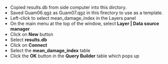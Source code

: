 * Copied results.db from side computer into this dirctory.
* Saved Guam06.qgz as Guam07.qgz in this firectory to use as a template.
* Left-click to select mean_damage_index in the Layers panel
* On the main menu at the top of the window, select **Layer | Data source manager**
* Click on **New** button
* Select **results.db**
* Click on **Connect**
* Select the **mean_damage_index** table
* Click the **OK** button in the **Query Builder** table which pops up




